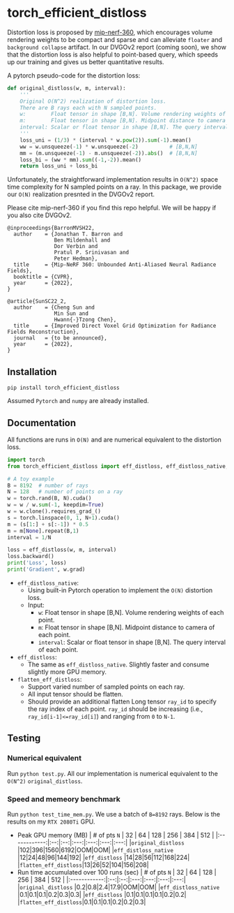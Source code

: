 # torch_efficient_distloss

Distortion loss is proposed by [mip-nerf-360](https://jonbarron.info/mipnerf360/), which encourages volume rendering weights to be compact and sparse and can alleviate `floater` and `background collapse` artifact.
In our DVGOv2 report (coming soon), we show that the distortion loss is also helpful to point-based query, which speeds up our training and gives us better quantitative results.

A pytorch pseudo-code for the distortion loss:
```python
def original_distloss(w, m, interval):
    '''
    Original O(N^2) realization of distortion loss.
    There are B rays each with N sampled points.
    w:        Float tensor in shape [B,N]. Volume rendering weights of each point.
    m:        Float tensor in shape [B,N]. Midpoint distance to camera of each point.
    interval: Scalar or float tensor in shape [B,N]. The query interval of each point.
    '''
    loss_uni = (1/3) * (interval * w.pow(2)).sum(-1).mean()
    ww = w.unsqueeze(-1) * w.unsqueeze(-2)          # [B,N,N]
    mm = (m.unsqueeze(-1) - m.unsqueeze(-2)).abs()  # [B,N,N]
    loss_bi = (ww * mm).sum((-1,-2)).mean()
    return loss_uni + loss_bi
```

Unfortunately, the straightforward implementation results in `O(N^2)` space time complexity for N sampled points on a ray. In this package, we provide our `O(N)` realization presnted in the DVGOv2 report.

Please cite mip-nerf-360 if you find this repo helpful. We will be happy if you also cite DVGOv2.
```
@inproceedings{BarronMVSH22,
  author    = {Jonathan T. Barron and
               Ben Mildenhall and
               Dor Verbin and
               Pratul P. Srinivasan and
               Peter Hedman},
  title     = {Mip-NeRF 360: Unbounded Anti-Aliased Neural Radiance Fields},
  booktitle = {CVPR},
  year      = {2022},
}

@article{SunSC22_2,
  author    = {Cheng Sun and
               Min Sun and
               Hwann{-}Tzong Chen},
  title     = {Improved Direct Voxel Grid Optimization for Radiance Fields Reconstruction},
  journal   = {to be announced},
  year      = {2022},
}
```

## Installation
```
pip install torch_efficient_distloss
```
Assumed `Pytorch` and `numpy` are already installed.

## Documentation
All functions are runs in `O(N)` and are numerical equivalent to the distortion loss.
```python
import torch
from torch_efficient_distloss import eff_distloss, eff_distloss_native, flatten_eff_distloss

# A toy example
B = 8192  # number of rays
N = 128   # number of points on a ray
w = torch.rand(B, N).cuda()
w = w / w.sum(-1, keepdim=True)
w = w.clone().requires_grad_()
s = torch.linspace(0, 1, N+1).cuda()
m = (s[1:] + s[:-1]) * 0.5
m = m[None].repeat(B,1)
interval = 1/N

loss = eff_distloss(w, m, interval)
loss.backward()
print('Loss', loss)
print('Gradient', w.grad)
```
- `eff_distloss_native`:
    - Using built-in Pytorch operation to implement the `O(N)` distortion loss.
    - Input:
        - `w`: Float tensor in shape [B,N]. Volume rendering weights of each point.
        - `m`: Float tensor in shape [B,N]. Midpoint distance to camera of each point.
        - `interval`: Scalar or float tensor in shape [B,N]. The query interval of each point.
- `eff_distloss`:
    - The same as `eff_distloss_native`. Slightly faster and consume slightly more GPU memory.
- `flatten_eff_distloss`:
    - Support varied number of sampled points on each ray.
    - All input tensor should be flatten.
    - Should provide an additional flatten Long tensor `ray_id` to specify the ray index of each point. `ray_id` should be increasing (i.e., `ray_id[i-1]<=ray_id[i]`) and ranging from `0` to `N-1`.


## Testing
### Numerical equivalent
Run `python test.py`. All our implementation is numerical equivalent to the `O(N^2)` `original_distloss`.

### Speed and memeory benchmark
Run `python test_time_mem.py`. We use a batch of `B=8192` rays. Below is the results on my `RTX 2080Ti` GPU.
- Peak GPU memory (MB)
    | \# of pts `N` | 32 | 64 | 128 | 256 | 384 | 512 |
    |:------------:|:--:|:--:|:---:|:---:|:---:|:---:|
    |`original_distloss`   |102|396|1560|6192|OOM|OOM|
    |`eff_distloss_native` |12|24|48|96|144|192|
    |`eff_distloss`        |14|28|56|112|168|224|
    |`flatten_eff_distloss`|13|26|52|104|156|208|
- Run time accumulated over 100 runs (sec)
    | \# of pts `N` | 32 | 64 | 128 | 256 | 384 | 512 |
    |:------------:|:--:|:--:|:---:|:---:|:---:|:---:|
    |`original_distloss`   |0.2|0.8|2.4|17.9|OOM|OOM|
    |`eff_distloss_native` |0.1|0.1|0.1|0.2|0.3|0.3|
    |`eff_distloss`        |0.1|0.1|0.1|0.1|0.2|0.2|
    |`flatten_eff_distloss`|0.1|0.1|0.1|0.2|0.2|0.3|

